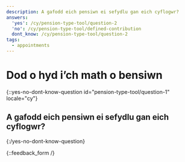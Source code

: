 ```yaml
---
description: A gafodd eich pensiwn ei sefydlu gan eich cyflogwr?
answers:
  'yes': /cy/pension-type-tool/question-2
  'no': /cy/pension-type-tool/defined-contribution
  dont_know: /cy/pension-type-tool/question-2
tags:
  - appointments
---
```


# Dod o hyd i’ch math o bensiwn

{::yes-no-dont-know-question id="pension-type-tool/question-1" locale="cy"}
## A gafodd eich pensiwn ei sefydlu gan eich cyflogwr?
{:/yes-no-dont-know-question}

{::feedback_form /}
